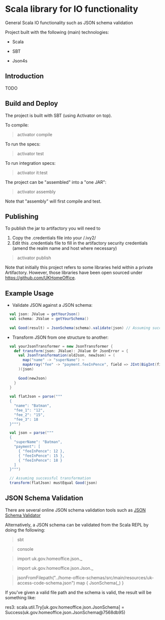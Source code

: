 Scala library for IO functionality
==================================
General Scala IO functionality such as JSON schema validation

Project built with the following (main) technologies:

- Scala

- SBT

- Json4s

Introduction
------------
TODO

Build and Deploy
----------------
The project is built with SBT (using Activator on top).

To compile:
> activator compile

To run the specs:
> activator test

To run integration specs:
> activator it:test

The project can be "assembled" into a "one JAR":
> activator assembly

Note that "assembly" will first compile and test.

Publishing
----------
To publish the jar to artifactory you will need to 

1. Copy the .credentials file into your <home directory>/.ivy2/
2. Edit this .credentials file to fill in the artifactory security credentials (amend the realm name and host where necessary)

> activator publish

Note that initially this project refers to some libraries held within a private Artifactory. However, those libraries have been open sourced under https://github.com/UKHomeOffice.

Example Usage
-------------
- Validate JSON against a JSON schema:
```scala
  val json: JValue = getYourJson()
  val schema: JValue = getYourSchema()
  
  val Good(result) = JsonSchema(schema).validate(json) // Assuming successful validation
```

- Transform JSON from one structure to another:
```scala
  val yourJsonTransformer = new JsonTransformer {
    def transform(json: JValue): JValue Or JsonError = {
      val JsonTransformation(oldJson, newJson) = (
        map("name" -> "superName") ~
        mapArray("fee" -> "payment.feeInPence", field => JInt(BigInt(field.extract[String])))
      )(json)
      
      Good(newJson)
    }
  }
  
  val flatJson = parse("""
  {
    "name": "Batman",
    "fee_1": "12",
    "fee_2": "15",
    "fee_3": 18
  }""")

  val json = parse("""
  {
    "superName": "Batman",
    "payment": [
      { "feeInPence": 12 },
      { "feeInPence": 15 },
      { "feeInPence": 18 }
    ]
  }""")

  // Assuming successful transformation
  transform(flatJson) mustEqual Good(json) 
```

JSON Schema Validation
----------------------
There are several online JSON schema validation tools such as [JSON Schema Validator](http://www.jsonschemavalidator.net/)

Alternatively, a JSON schema can be validated from the Scala REPL by doing the following:

> sbt

> console

> import uk.gov.homeoffice.json._

> import uk.gov.homeoffice.json.Json._

> jsonFromFilepath("../home-office-schemas/src/main/resources/uk-access-code-schema.json") map { JsonSchema(_) }

If you've given a valid file path and the schema is valid, the result will be something like:

res3: scala.util.Try[uk.gov.homeoffice.json.JsonSchema] = Success(uk.gov.homeoffice.json.JsonSchema@7568db95)